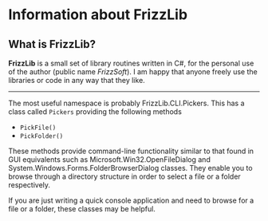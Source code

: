 # Information about **FrizzLib**

## What is FrizzLib?
**FrizzLib** is a small set of library routines written in C#, for the personal use of the author (public name *FrizzSoft*). I am happy that anyone freely use the libraries or code in any way that they like.

---

The most useful namespace is probably FrizzLib.CLI.Pickers.  This has a class called `Pickers` providing the following methods
- `PickFile()`
- `PickFolder()`

These methods provide command-line functionality similar to that found in GUI equivalents such as Microsoft.Win32.OpenFileDialog and System.Windows.Forms.FolderBrowserDialog classes.  They enable you to browse through a directory structure in order to select a file or a folder respectively.

If you are just writing a quick console application and need to browse for a file or a folder, these classes may be helpful.